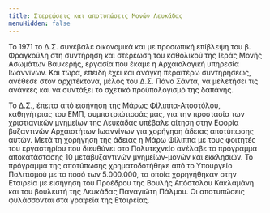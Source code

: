 ```yaml
---
title: Στερεώσεις και αποτυπώσεις Μονών Λευκάδας
menuHidden: false
---
```


Το 1971 το Δ.Σ. συνέβαλε οικονομικά και με προσωπική επίβλεψη του β. Φραγκούλη στη συντήρηση και στερέωση του καθολικού της Ιεράς Μονής Ασωμάτων Βαυκερής, εργασία που έκαμε η Αρχαιολογική υπηρεσία Ιωαννίνων. Και τώρα, επειδή έχει και ανάγκη περαιτέρω συντηρήσεως, ανέθεσε στον αρχιτέκτονα, μέλος του Δ.Σ. Πάνο Σάντα, να μελετήσει τις ανάγκες και να συντάξει το σχετικό προϋπολογισμό της δαπάνης.

Το Δ.Σ., έπειτα από εισήγηση της Μάρως Φίλιππα-Αποστόλου, καθηγήτριας του ΕΜΠ, συμπατριώτισσάς μας, για την προστασία των χριστιανικών μνημείων της Λευκάδας υπέβαλε αίτηση στην Εφορία βυζαντινών Αρχαιοτήτων Ιωαννίνων για χορήγηση άδειας αποτύπωσης αυτών. Μετά τη χορήγηση της άδειας η Μάρω Φίλιππα με τους φοιτητές του εργαστηρίου που διευθύνει στο Πολυτεχνείο ανέλαβε το πρόγραμμα αποκατάστασης 10 μεταβυζαντινών μνημείων-μονών και εκκλησιών. Το πρόγραμμα της αποτύπωσης χρηματοδοτήθηκε από το Υπουργείο Πολιτισμού με το ποσό των 5.000.000, τα οποία χορηγήθηκαν στην Εταιρεία με εισήγηση του Προέδρου της Βουλής Απόστολου Κακλαμάνη και του βουλευτή της Λευκάδας Παναγιώτη Πάλμου. Οι αποτυπώσεις φυλάσσονται στα γραφεία της Εταιρείας.
